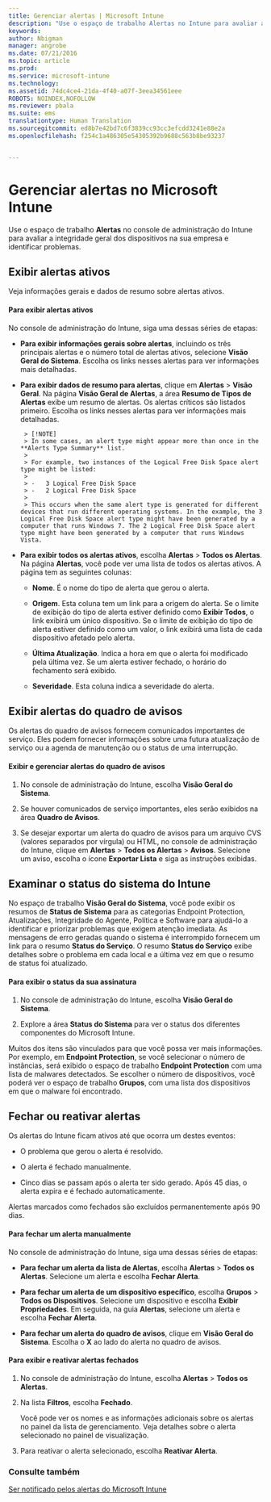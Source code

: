 ```yaml
---
title: Gerenciar alertas | Microsoft Intune
description: "Use o espaço de trabalho Alertas no Intune para avaliar a integridade geral dos dispositivos na sua organização."
keywords: 
author: Nbigman
manager: angrobe
ms.date: 07/21/2016
ms.topic: article
ms.prod: 
ms.service: microsoft-intune
ms.technology: 
ms.assetid: 74dc4ce4-21da-4f40-a07f-3eea34561eee
ROBOTS: NOINDEX,NOFOLLOW
ms.reviewer: pbala
ms.suite: ems
translationtype: Human Translation
ms.sourcegitcommit: ed8b7e42bd7c6f3839cc93cc3efcdd3241e88e2a
ms.openlocfilehash: f254c1a486305e54305392b9688c563b8be93237


---
```


# Gerenciar alertas no Microsoft Intune
Use o espaço de trabalho **Alertas** no console de administração do Intune para avaliar a integridade geral dos dispositivos na sua empresa e identificar problemas.

## Exibir alertas ativos

Veja informações gerais e dados de resumo sobre alertas ativos.

#### Para exibir alertas ativos

No console de administração do Intune, siga uma dessas séries de etapas:

-  **Para exibir informações gerais sobre alertas**, incluindo os três principais alertas e o número total de alertas ativos, selecione **Visão Geral do Sistema**. Escolha os links nesses alertas para ver informações mais detalhadas.

-  **Para exibir dados de resumo para alertas**, clique em **Alertas** > **Visão Geral**. Na página **Visão Geral de Alertas**, a área **Resumo de Tipos de Alertas** exibe um resumo de alertas. Os alertas críticos são listados primeiro. Escolha os links nesses alertas para ver informações mais detalhadas.

        > [!NOTE]
        > In some cases, an alert type might appear more than once in the **Alerts Type Summary** list.
        >
        > For example, two instances of the Logical Free Disk Space alert type might be listed:
        >
        > -   3 Logical Free Disk Space
        > -   2 Logical Free Disk Space
        >
        > This occurs when the same alert type is generated for different devices that run different operating systems. In the example, the 3 Logical Free Disk Space alert type might have been generated by a computer that runs Windows 7. The 2 Logical Free Disk Space alert type might have been generated by a computer that runs Windows Vista.

-   **Para exibir todos os alertas ativos**, escolha **Alertas** > **Todos os Alertas**. Na página **Alertas**, você pode ver uma lista de todos os alertas ativos. A página tem as seguintes colunas:

    -   **Nome**. É o nome do tipo de alerta que gerou o alerta.

    -   **Origem**. Esta coluna tem um link para a origem do alerta. Se o limite de exibição do tipo de alerta estiver definido como **Exibir Todos**, o link exibirá um único dispositivo. Se o limite de exibição do tipo de alerta estiver definido como um valor, o link exibirá uma lista de cada dispositivo afetado pelo alerta.

    -   **Última Atualização**. Indica a hora em que o alerta foi modificado pela última vez. Se um alerta estiver fechado, o horário do fechamento será exibido.

    -   **Severidade**. Esta coluna indica a severidade do alerta.

## Exibir alertas do quadro de avisos
Os alertas do quadro de avisos fornecem comunicados importantes de serviço. Eles podem fornecer informações sobre uma futura atualização de serviço ou a agenda de manutenção ou o status de uma interrupção.

#### Exibir e gerenciar alertas do quadro de avisos

1.  No console de administração do Intune, escolha **Visão Geral do Sistema**.

2.  Se houver comunicados de serviço importantes, eles serão exibidos na área **Quadro de Avisos**.

3.  Se desejar exportar um alerta do quadro de avisos para um arquivo CVS (valores separados por vírgula) ou HTML, no console de administração do Intune, clique em **Alertas** > **Todos os Alertas** >    **Avisos**. Selecione um aviso, escolha o ícone **Exportar Lista** e siga as instruções exibidas.

## Examinar o status do sistema do Intune
No espaço de trabalho **Visão Geral do Sistema**, você pode exibir os resumos de **Status de Sistema** para as categorias Endpoint Protection, Atualizações, Integridade do Agente, Política e Software para ajudá-lo a identificar e priorizar problemas que exigem atenção imediata. As mensagens de erro geradas quando o sistema é interrompido fornecem um link para o resumo **Status do Serviço**. O resumo **Status do Serviço** exibe detalhes sobre o problema em cada local e a última vez em que o resumo de status foi atualizado.

#### Para exibir o status da sua assinatura

1.  No console de administração do Intune, escolha **Visão Geral do Sistema**.

2.  Explore a área **Status do Sistema** para ver o status dos diferentes componentes do Microsoft Intune.

  Muitos dos itens são vinculados para que você possa ver mais informações. Por exemplo, em **Endpoint Protection**, se você selecionar o número de instâncias, será exibido o espaço de trabalho **Endpoint Protection** com uma lista de malwares detectados. Se escolher o número de dispositivos, você poderá ver o espaço de trabalho **Grupos**, com uma lista dos dispositivos em que o malware foi encontrado.

## Fechar ou reativar alertas
Os alertas do Intune ficam ativos até que ocorra um destes eventos:

-   O problema que gerou o alerta é resolvido.

-   O alerta é fechado manualmente.

-   Cinco dias se passam após o alerta ter sido gerado. Após 45 dias, o alerta expira e é fechado automaticamente.

Alertas marcados como fechados são excluídos permanentemente após 90 dias.

#### Para fechar um alerta manualmente

No console de administração do Intune, siga uma dessas séries de etapas:

- **Para fechar um alerta da lista de Alertas**, escolha **Alertas** > **Todos os Alertas**. Selecione um alerta e escolha **Fechar Alerta**.

- **Para fechar um alerta de um dispositivo específico**, escolha **Grupos** > **Todos os Dispositivos**. Selecione um dispositivo e escolha **Exibir Propriedades**. Em seguida, na guia **Alertas**, selecione um alerta e escolha **Fechar Alerta**.

- **Para fechar um alerta do quadro de avisos**, clique em **Visão Geral do Sistema**. Escolha o **X** ao lado do alerta no quadro de avisos.

#### Para exibir e reativar alertas fechados

1.  No console de administração do Intune, escolha **Alertas** > **Todos os Alertas**.

2.  Na lista **Filtros**, escolha **Fechado**.

    Você pode ver os nomes e as informações adicionais sobre os alertas no painel da lista de gerenciamento. Veja detalhes sobre o alerta selecionado no painel de visualização.

3.  Para reativar o alerta selecionado, escolha **Reativar Alerta**.

### Consulte também
[Ser notificado pelos alertas do Microsoft Intune](../deploy-use/get-notified-by-alerts.md)



<!--HONumber=Aug16_HO3-->


